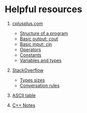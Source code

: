 Helpful resources
=================

1. [cplusplus.com](http://www.cplusplus.com/)
    * [Structure of a program](http://www.cplusplus.com/doc/tutorial/program_structure)
    * [Basic output: cout](http://www.cplusplus.com/doc/tutorial/basic_io/#cout)
    * [Basic input: cin](http://www.cplusplus.com/doc/tutorial/basic_io/#cin)
    * [Operators](http://www.cplusplus.com/doc/tutorial/operators)
    * [Constants](http://www.cplusplus.com/doc/tutorial/constants)
    * [Variables and types](http://www.cplusplus.com/doc/tutorial/variables)

2. [StackOverflow](http://stackoverflow.com)
    * [Types sizes](http://stackoverflow.com/questions/589575/what-does-the-c-standard-state-the-size-of-int-long-type-to-be)
    * [Conversation rules](http://stackoverflow.com/questions/5563000/implicit-type-conversion-rules-in-c-operators)

3. [ASCII table](http://asciitable.com/)


4. [C++ Notes](http://www.fredosaurus.com/notes-cpp/index.html)